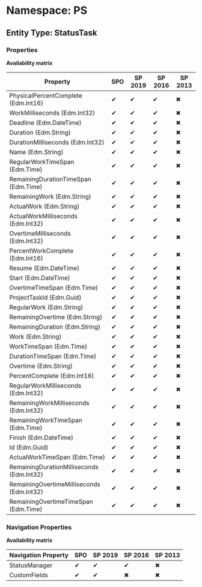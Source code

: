 # Namespace: PS
## Entity Type: StatusTask

### Properties

**Availability matrix**

Property | SPO | SP 2019 | SP 2016 | SP 2013
----------|-----|---------|---------|--------
PhysicalPercentComplete (Edm.Int16) | ✔ | ✔ | ✔ | ✖
WorkMilliseconds (Edm.Int32) | ✔ | ✔ | ✔ | ✖
Deadline (Edm.DateTime) | ✔ | ✔ | ✔ | ✖
Duration (Edm.String) | ✔ | ✔ | ✔ | ✖
DurationMilliseconds (Edm.Int32) | ✔ | ✔ | ✔ | ✖
Name (Edm.String) | ✔ | ✔ | ✔ | ✖
RegularWorkTimeSpan (Edm.Time) | ✔ | ✔ | ✔ | ✖
RemainingDurationTimeSpan (Edm.Time) | ✔ | ✔ | ✔ | ✖
RemainingWork (Edm.String) | ✔ | ✔ | ✔ | ✖
ActualWork (Edm.String) | ✔ | ✔ | ✔ | ✖
ActualWorkMilliseconds (Edm.Int32) | ✔ | ✔ | ✔ | ✖
OvertimeMilliseconds (Edm.Int32) | ✔ | ✔ | ✔ | ✖
PercentWorkComplete (Edm.Int16) | ✔ | ✔ | ✔ | ✖
Resume (Edm.DateTime) | ✔ | ✔ | ✔ | ✖
Start (Edm.DateTime) | ✔ | ✔ | ✔ | ✖
OvertimeTimeSpan (Edm.Time) | ✔ | ✔ | ✔ | ✖
ProjectTaskId (Edm.Guid) | ✔ | ✔ | ✔ | ✖
RegularWork (Edm.String) | ✔ | ✔ | ✔ | ✖
RemainingOvertime (Edm.String) | ✔ | ✔ | ✔ | ✖
RemainingDuration (Edm.String) | ✔ | ✔ | ✔ | ✖
Work (Edm.String) | ✔ | ✔ | ✔ | ✖
WorkTimeSpan (Edm.Time) | ✔ | ✔ | ✔ | ✖
DurationTimeSpan (Edm.Time) | ✔ | ✔ | ✔ | ✖
Overtime (Edm.String) | ✔ | ✔ | ✔ | ✖
PercentComplete (Edm.Int16) | ✔ | ✔ | ✔ | ✖
RegularWorkMilliseconds (Edm.Int32) | ✔ | ✔ | ✔ | ✖
RemainingWorkMilliseconds (Edm.Int32) | ✔ | ✔ | ✔ | ✖
RemainingWorkTimeSpan (Edm.Time) | ✔ | ✔ | ✔ | ✖
Finish (Edm.DateTime) | ✔ | ✔ | ✔ | ✖
Id (Edm.Guid) | ✔ | ✔ | ✔ | ✖
ActualWorkTimeSpan (Edm.Time) | ✔ | ✔ | ✔ | ✖
RemainingDurationMilliseconds (Edm.Int32) | ✔ | ✔ | ✔ | ✖
RemainingOvertimeMilliseconds (Edm.Int32) | ✔ | ✔ | ✔ | ✖
RemainingOvertimeTimeSpan (Edm.Time) | ✔ | ✔ | ✔ | ✖

### Navigation Properties

**Availability matrix**

Navigation Property | SPO | SP 2019 | SP 2016 | SP 2013
----------|-----|---------|---------|--------
StatusManager | ✔ | ✔ | ✔ | ✖
CustomFields | ✔ | ✔ | ✖ | ✖
